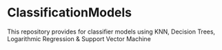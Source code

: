 # ClassificationModels
This repository provides for classifier models using KNN, Decision Trees, Logarithmic Regression &amp; Support Vector Machine
